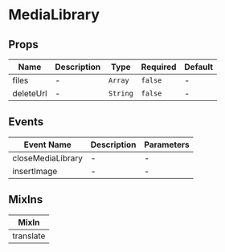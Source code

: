 # MediaLibrary

## Props

<!-- @vuese:MediaLibrary:props:start -->
|Name|Description|Type|Required|Default|
|---|---|---|---|---|
|files|-|`Array`|`false`|-|
|deleteUrl|-|`String`|`false`|-|

<!-- @vuese:MediaLibrary:props:end -->


## Events

<!-- @vuese:MediaLibrary:events:start -->
|Event Name|Description|Parameters|
|---|---|---|
|closeMediaLibrary|-|-|
|insertImage|-|-|

<!-- @vuese:MediaLibrary:events:end -->


## MixIns

<!-- @vuese:MediaLibrary:mixIns:start -->
|MixIn|
|---|
|translate|

<!-- @vuese:MediaLibrary:mixIns:end -->


